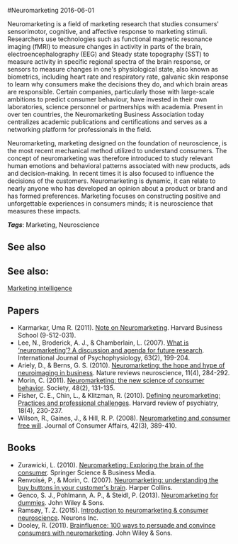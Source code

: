 
#Neuromarketing
2016-06-01

Neuromarketing is a field of marketing research that studies consumers' sensorimotor, cognitive, and affective response to marketing stimuli. Researchers use technologies such as functional magnetic resonance imaging (fMRI) to measure changes in activity in parts of the brain, electroencephalography (EEG) and Steady state topography (SST) to measure activity in specific regional spectra of the brain response, or sensors to measure changes in one's physiological state, also known as biometrics, including heart rate and respiratory rate, galvanic skin response to learn why consumers make the decisions they do, and which brain areas are responsible. Certain companies, particularly those with large-scale ambitions to predict consumer behaviour, have invested in their own laboratories, science personnel or partnerships with academia. Present in over ten countries, the Neuromarketing Business Association today centralizes academic publications and certifications and serves as a networking platform for professionals in the field.

Neuromarketing, marketing designed on the foundation of neuroscience, is the most recent mechanical method utilized to understand consumers. The concept of neuromarketing was therefore introduced to study relevant human emotions and behavioral patterns associated with new products, ads and decision-making. In recent times it is also focused to influence the decisions of the customers. Neuromarketing is dynamic, it can relate to nearly anyone who has developed an opinion about a product or brand and has formed preferences. Marketing focuses on constructing positive and unforgettable experiences in consumers minds; it is neuroscience that measures these impacts.

***Tags***: Marketing, Neuroscience

## See also
## See also:
[Marketing intelligence](/marketing_intelligence)
## Papers
* Karmarkar, Uma R. (2011). [Note on Neuromarketing](http://papers.ssrn.com/sol3/papers.cfm?abstract_id=1998183). Harvard Business School (9-512-031).
* Lee, N., Broderick, A. J., & Chamberlain, L. (2007). [What is ‘neuromarketing’? A discussion and agenda for future research](https://www.researchgate.net/profile/Laura_Chamberlain/publication/7014653_What_is_'neuromarketing'_A_discussion_and_agenda_for_future_research/links/0c9605213767a38112000000.pdf). International Journal of Psychophysiology, 63(2), 199-204.
* Ariely, D., & Berns, G. S. (2010). [Neuromarketing: the hope and hype of neuroimaging in business](http://www.nature.com/nrn/journal/v11/n4/full/nrn2795.html). Nature reviews neuroscience, 11(4), 284-292.
* Morin, C. (2011). [Neuromarketing: the new science of consumer behavior](http://fac.ksu.edu.sa/sites/default/files/neuromarketing_1.pdf). Society, 48(2), 131-135.
* Fisher, C. E., Chin, L., & Klitzman, R. (2010). [Defining neuromarketing: Practices and professional challenges](http://www.ncbi.nlm.nih.gov/pmc/articles/PMC3152487/). Harvard review of psychiatry, 18(4), 230-237.
* Wilson, R., Gaines, J., & Hill, R. P. (2008). [Neuromarketing and consumer free will](http://onlinelibrary.wiley.com/doi/10.1111/j.1745-6606.2008.00114.x/full). Journal of Consumer Affairs, 42(3), 389-410.

## Books
* Zurawicki, L. (2010). [Neuromarketing: Exploring the brain of the consumer](https://www.goodreads.com/book/show/5788231-neuromarketing-exploring-the-brain-of-the-consumer). Springer Science & Business Media.
* Renvoisé, P., & Morin, C. (2007). [Neuromarketing: understanding the buy buttons in your customer's brain](https://www.goodreads.com/book/show/8758568-neuromarketing). Harper Collins.
* Genco, S. J., Pohlmann, A. P., & Steidl, P. (2013). [Neuromarketing for dummies](https://www.goodreads.com/book/show/17351632-neuromarketing-for-dummies). John Wiley & Sons.
* Ramsøy, T. Z. (2015). [Introduction to neuromarketing & consumer neuroscience](https://www.goodreads.com/book/show/23122353-introduction-to-neuromarketing-consumer-neuroscience). Neurons Inc.
* Dooley, R. (2011). [Brainfluence: 100 ways to persuade and convince consumers with neuromarketing](https://www.goodreads.com/book/show/11938818-brainfluence). John Wiley & Sons.



